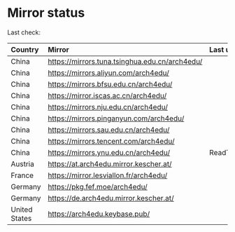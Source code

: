 <script src="./time.js"></script>
# Mirror status
Last check: <script type="text/javascript">localize(1668659283.547953);</script>

|Country|Mirror|Last update|
|:------|:-----|:----------|
|China|https://mirrors.tuna.tsinghua.edu.cn/arch4edu/|<script type="text/javascript">localize(1668623886);</script>|
|China|https://mirrors.aliyun.com/arch4edu/|<script type="text/javascript">localize(1668581177);</script>|
|China|https://mirrors.bfsu.edu.cn/arch4edu/|<script type="text/javascript">localize(1668623886);</script>|
|China|https://mirror.iscas.ac.cn/arch4edu/|<script type="text/javascript">localize(1668623886);</script>|
|China|https://mirrors.nju.edu.cn/arch4edu/|<script type="text/javascript">localize(1668581177);</script>|
|China|https://mirrors.pinganyun.com/arch4edu/|<script type="text/javascript">localize(1668581177);</script>|
|China|https://mirrors.sau.edu.cn/arch4edu/|<script type="text/javascript">localize(1650446957);</script>|
|China|https://mirrors.tencent.com/arch4edu/|<script type="text/javascript">localize(1668623886);</script>|
|China|https://mirrors.ynu.edu.cn/arch4edu/|ReadTimeout|
|Austria|https://at.arch4edu.mirror.kescher.at/|<script type="text/javascript">localize(1668623886);</script>|
|France|https://mirror.lesviallon.fr/arch4edu/|<script type="text/javascript">localize(1668623886);</script>|
|Germany|https://pkg.fef.moe/arch4edu/|<script type="text/javascript">localize(1668623886);</script>|
|Germany|https://de.arch4edu.mirror.kescher.at/|<script type="text/javascript">localize(1668623886);</script>|
|United States|https://arch4edu.keybase.pub/|<script type="text/javascript">localize(1668623886);</script>|

<script src="./tablefilter/tablefilter.js"></script>
<script src="./table.js"></script>